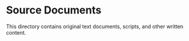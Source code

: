 # Source Documents

This directory contains original text documents, scripts, and other written content.
